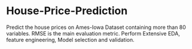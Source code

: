 # House-Price-Prediction
Predict the house prices on Ames-Iowa Dataset containing more than 80 variables. RMSE is the main evaluation metric. Perform Extensive EDA, feature engineering, Model selection and validation.
